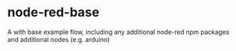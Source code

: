 # node-red-base
A with base example flow, including any additional node-red npm packages and additional nodes (e.g. arduino)

